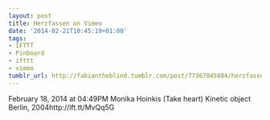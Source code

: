 ```yaml
---
layout: post
title: Herzfassen on Vimeo
date: '2014-02-21T10:45:19+01:00'
tags:
- IFTTT
- Pinboard
- ifttt
- vimeo
tumblr_url: http://fabiantheblind.tumblr.com/post/77367045884/herzfassen-on-vimeo
---
```

February 18, 2014 at 04:49PM
Monika Hoinkis (Take heart) Kinetic object Berlin, 2004http://ift.tt/MvQq5G
